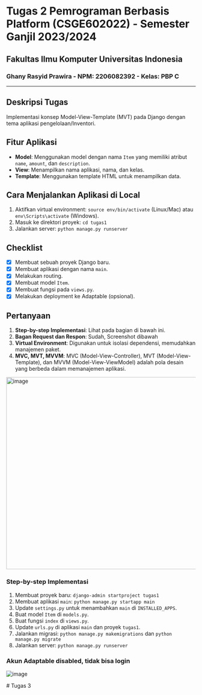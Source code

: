 ﻿# Tugas 2 Pemrograman Berbasis Platform (CSGE602022) - Semester Ganjil 2023/2024
## Fakultas Ilmu Komputer Universitas Indonesia
### Ghany Rasyid Prawira - NPM: 2206082392 - Kelas: PBP C

---

## Deskripsi Tugas
Implementasi konsep Model-View-Template (MVT) pada Django dengan tema aplikasi pengelolaan/Inventori.

## Fitur Aplikasi
- **Model**: Menggunakan model dengan nama `Item` yang memiliki atribut `name`, `amount`, dan `description`.
- **View**: Menampilkan nama aplikasi, nama, dan kelas.
- **Template**: Menggunakan template HTML untuk menampilkan data.

## Cara Menjalankan Aplikasi di Local
1. Aktifkan virtual environment: `source env/bin/activate` (Linux/Mac) atau `env\Scripts\activate` (Windows).
2. Masuk ke direktori proyek: `cd tugas1`
3. Jalankan server: `python manage.py runserver`

## Checklist
- [x] Membuat sebuah proyek Django baru.
- [x] Membuat aplikasi dengan nama `main`.
- [x] Melakukan routing.
- [x] Membuat model `Item`.
- [x] Membuat fungsi pada `views.py`.
- [x] Melakukan deployment ke Adaptable (opsional).

## Pertanyaan
1. **Step-by-step Implementasi**: Lihat pada bagian di bawah ini.
2. **Bagan Request dan Respon**: Sudah, Screenshot dibawah
3. **Virtual Environment**: Digunakan untuk isolasi dependensi, memudahkan manajemen paket.
4. **MVC, MVT, MVVM**: MVC (Model-View-Controller), MVT (Model-View-Template), dan MVVM (Model-View-ViewModel) adalah pola desain yang berbeda dalam memanajemen aplikasi.

<img width="509" alt="image" src="https://github.com/GhanyR/Tugas2/assets/63539023/562eeb60-19da-419c-afed-0b268af2369c">

### Step-by-step Implementasi
1. Membuat proyek baru: `django-admin startproject tugas1`
2. Membuat aplikasi `main`: `python manage.py startapp main`
3. Update `settings.py` untuk menambahkan `main` di `INSTALLED_APPS`.
4. Buat model `Item` di `models.py`.
5. Buat fungsi `index` di `views.py`.
6. Update `urls.py` di aplikasi `main` dan proyek `tugas1`.
7. Jalankan migrasi: `python manage.py makemigrations` dan `python manage.py migrate`
8. Jalankan server: `python manage.py runserver`

### Akun Adaptable disabled, tidak bisa login
![image](https://github.com/GhanyR/Tugas2/assets/63539023/e780e403-fa50-4fbc-bb89-10bbff33ad32)

﻿# Tugas 3
